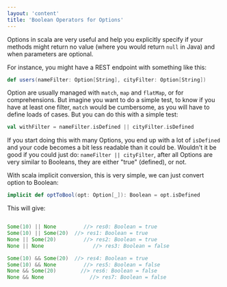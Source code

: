 ```yaml
---
layout: 'content'
title: 'Boolean Operators for Options'
---
```



Options in scala are very useful and help you explicitly specify if your methods might return no value (where you would return `null` in Java) and when parameters are optional.

For instance, you might have a REST endpoint with something like this:

```scala
def users(nameFilter: Option[String], cityFilter: Option[String])
```

Option are usually managed with `match`, `map` and `flatMap`, or for comprehensions. But imagine you want to do a simple test, to know if you have at least one filter, `match` would be cumbersome, as you will have to define loads of cases. But you can do this with a simple test:

```scala
val withFilter = nameFilter.isDefined || cityFilter.isDefined
```

If you start doing this with many Options, you end up with a lot of `isDefined` and your code becomes a bit less readable than it could be. Wouldn't it be good if you could just do: `nameFilter || cityFilter`, after all Options are very similar to Booleans, they are either "true" (defined), or not.

With scala implicit conversion, this is very simple, we can just convert option to Boolean: 


```scala
implicit def optToBool(opt: Option[_]): Boolean = opt.isDefined
```

This will give:

```scala

Some(10) || None         //> res0: Boolean = true
Some(10) || Some(20)  //> res1: Boolean = true
None || Some(20)         //> res2: Boolean = true
None || None                //> res3: Boolean = false

Some(10) && Some(20)  //> res4: Boolean = true
Some(10) && None         //> res5: Boolean = false
None && Some(20)        //> res6: Boolean = false
None && None               //> res7: Boolean = false

```
